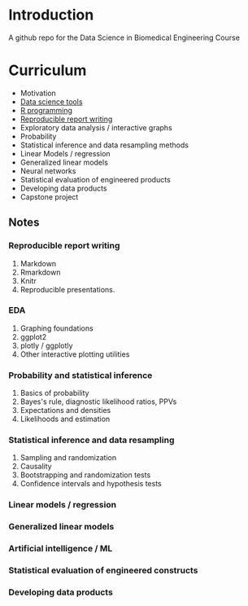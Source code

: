 # Introduction

A github repo for the Data Science in Biomedical Engineering Course

# Curriculum

* Motivation
* [Data science tools](https://github.com/bcaffo/ds4bme/blob/master/dataScienceTools.md)
* [R programming](https://github.com/bcaffo/ds4bme/blob/master/rprogramming.md)
* [Reproducible report writing](https://github.com/bcaffo/ds4bme/blob/master/reproducible.md)
* Exploratory data analysis / interactive graphs
* Probability 
* Statistical inference and data resampling methods
* Linear Models / regression
* Generalized linear models
* Neural networks
* Statistical evaluation of engineered products
* Developing data products
* Capstone project

## Notes

### Reproducible report writing

1. Markdown
2. Rmarkdown
3. Knitr
4. Reproducible presentations.

### EDA

1. Graphing foundations
2. ggplot2
3. plotly / ggplotly
4. Other interactive plotting utilities

### Probability and statistical inference

1. Basics of probability
2. Bayes's rule, diagnostic likelihood ratios, PPVs
3. Expectations and densities
4. Likelihoods and estimation

### Statistical inference and data resampling

1. Sampling and randomization
2. Causality
3. Bootstrapping and randomization tests
4. Confidence intervals and hypothesis tests

### Linear models / regression

### Generalized linear models 

### Artificial intelligence / ML

### Statistical evaluation of engineered constructs

### Developing data products

